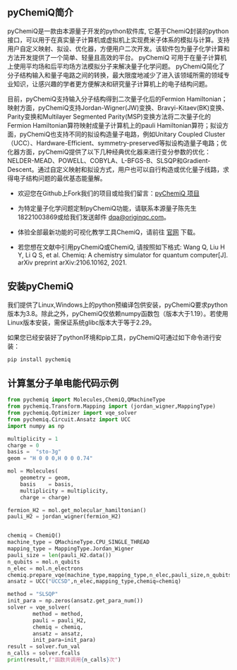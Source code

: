 ## pyChemiQ简介

pyChemiQ是一款由本源量子开发的python软件库, 它基于ChemiQ封装的python接口，可以用于在真实量子计算机或虚拟机上实现费米子体系的模拟与计算。支持用户自定义映射、拟设、优化器，方便用户二次开发。该软件包为量子化学计算和方法开发提供了一个简单、轻量且高效的平台。 pyChemiQ 可用于在量子计算机上使用平均场和后平均场方法模拟分子来解决量子化学问题。 pyChemiQ简化了分子结构输入和量子电路之间的转换，最大限度地减少了进入该领域所需的领域专业知识，让感兴趣的学者更方便解决和研究量子计算机上的电子结构问题。

目前，pyChemiQ支持输入分子结构得到二次量子化后的Fermion Hamiltonian；映射方面，pyChemiQ支持Jordan-Wigner(JW)变换、Bravyi-Kitaev(BK)变换、Parity变换和Multilayer Segmented Parity(MSP)变换方法将二次量子化的Fermion Hamiltonian算符映射成量子计算机上的pauli Hamiltonian算符；拟设方面，pyChemiQ也支持不同的拟设构造量子电路，例如Unitary Coupled Cluster（UCC）、Hardware-Efficient、symmetry-preserved等拟设构造量子电路；优化器方面，pyChemiQ提供了以下几种经典优化器来进行变分参数的优化：NELDER-MEAD、POWELL、COBYLA、L-BFGS-B、SLSQP和Gradient-Descent。通过自定义映射和拟设方式，用户也可以自行构造或优化量子线路，求得电子结构问题的最优基态能量解。

- 欢迎您在Github上Fork我们的项目或给我们留言：[pyChemiQ 项目](https://github.com/OriginQ/pyChemiQ.git)

- 为特定量子化学问题定制pyChemiQ功能，请联系本源量子陈先生18221003869或给我们发送邮件 [dqa@originqc.com](mailto:dqa@originqc.com)。

- 体验全部最新功能的可视化教学工具ChemiQ，请前往 [官网](https://qcloud.originqc.com.cn/zh/chemistryIntroduce) 下载。

- 若您想在文献中引用pyChemiQ或ChemiQ, 请按照如下格式: Wang Q, Liu H Y, Li Q S, et al. Chemiq: A chemistry simulator for quantum computer[J]. arXiv preprint arXiv:2106.10162, 2021.

  
## 安装pyChemiQ

我们提供了Linux,Windows上的python预编译包供安装，pyChemiQ要求python版本为3.8。除此之外，pyChemiQ仅依赖numpy函数包（版本大于1.19）。若使用Linux版本安装，需保证系统glibc版本大于等于2.29。

如果您已经安装好了python环境和pip工具，pyChemiQ可通过如下命令进行安装：

```python
pip install pychemiq
```

<!--若要运行test5Moles.py，您需要额外安装nlopt，scipy，tqdm 工具包。-->


## 计算氢分子单电能代码示例

```python
from pychemiq import Molecules,ChemiQ,QMachineType
from pychemiq.Transform.Mapping import (jordan_wigner,MappingType)
from pychemiq.Optimizer import vqe_solver
from pychemiq.Circuit.Ansatz import UCC
import numpy as np

multiplicity = 1
charge = 0
basis =  "sto-3g"
geom = "H 0 0 0,H 0 0 0.74"

mol = Molecules(
    geometry = geom,
    basis    = basis,
    multiplicity = multiplicity,
    charge = charge)

fermion_H2 = mol.get_molecular_hamiltonian()
pauli_H2 = jordan_wigner(fermion_H2)


chemiq = ChemiQ()
machine_type = QMachineType.CPU_SINGLE_THREAD
mapping_type = MappingType.Jordan_Wigner
pauli_size = len(pauli_H2.data())
n_qubits = mol.n_qubits
n_elec = mol.n_electrons
chemiq.prepare_vqe(machine_type,mapping_type,n_elec,pauli_size,n_qubits)
ansatz = UCC("UCCSD",n_elec,mapping_type,chemiq=chemiq)

method = "SLSQP"
init_para = np.zeros(ansatz.get_para_num())
solver = vqe_solver(
        method = method,
        pauli = pauli_H2,
        chemiq = chemiq,
        ansatz = ansatz,
        init_para=init_para)
result = solver.fun_val
n_calls = solver.fcalls
print(result,f"函数共调用{n_calls}次")
```